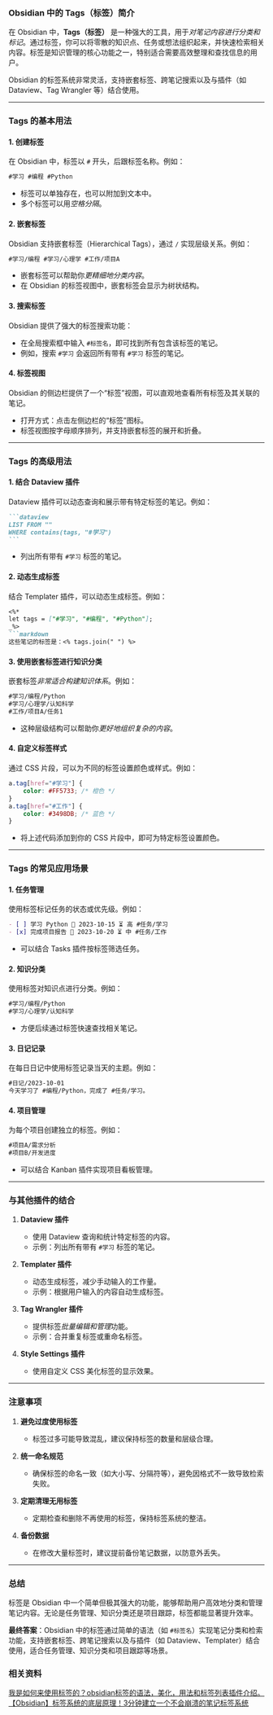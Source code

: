 ### **Obsidian 中的 Tags（标签）简介**

在 Obsidian 中，**Tags（标签）** 是一种强大的工具，用于*对笔记内容进行分类和标记*。通过标签，你可以将零散的知识点、任务或想法组织起来，并快速检索相关内容。标签是知识管理的核心功能之一，特别适合需要高效整理和查找信息的用户。

Obsidian 的标签系统非常灵活，支持嵌套标签、跨笔记搜索以及与插件（如 Dataview、Tag Wrangler 等）结合使用。

---

### Tags 的基本用法

#### 1. 创建标签
在 Obsidian 中，标签以 `#` 开头，后跟标签名称。例如：
```markdown
#学习 #编程 #Python
```
- 标签可以单独存在，也可以附加到文本中。
- 多个标签可以用*空格分隔*。

#### 2. 嵌套标签
Obsidian 支持嵌套标签（Hierarchical Tags），通过 `/` 实现层级关系。例如：
```markdown
#学习/编程 #学习/心理学 #工作/项目A
```
- 嵌套标签可以帮助你*更精细地分类内容*。
- 在 Obsidian 的标签视图中，嵌套标签会显示为树状结构。

#### 3. 搜索标签
Obsidian 提供了强大的标签搜索功能：
- 在全局搜索框中输入 `#标签名`，即可找到所有包含该标签的笔记。
- 例如，搜索 `#学习` 会返回所有带有 `#学习` 标签的笔记。

#### 4. 标签视图
Obsidian 的侧边栏提供了一个“标签”视图，可以直观地查看所有标签及其关联的笔记。
- 打开方式：点击左侧边栏的“标签”图标。
- 标签视图按字母顺序排列，并支持嵌套标签的展开和折叠。

---

### Tags 的高级用法

#### 1. 结合 Dataview 插件
Dataview 插件可以动态查询和展示带有特定标签的笔记。例如：
````md
```dataview
LIST FROM ""
WHERE contains(tags, "#学习")
```
````
- 列出所有带有 `#学习` 标签的笔记。

#### 2. 动态生成标签
结合 Templater 插件，可以动态生成标签。例如：
```markdown
<%*
let tags = ["#学习", "#编程", "#Python"];
_%>
```markdown
这些笔记的标签是：<% tags.join(" ") %>
```

#### 3. 使用嵌套标签进行知识分类
嵌套标签*非常适合构建知识体系*。例如：
```markdown
#学习/编程/Python
#学习/心理学/认知科学
#工作/项目A/任务1
```
- 这种层级结构可以帮助你*更好地组织复杂的内容*。

#### 4. 自定义标签样式
通过 CSS 片段，可以为不同的标签设置颜色或样式。例如：
```css
a.tag[href="#学习"] {
    color: #FF5733; /* 橙色 */
}
a.tag[href="#工作"] {
    color: #3498DB; /* 蓝色 */
}
```
- 将上述代码添加到你的 CSS 片段中，即可为特定标签设置颜色。

---

### Tags 的常见应用场景

#### 1. 任务管理
使用标签标记任务的状态或优先级。例如：
```markdown
- [ ] 学习 Python 📅 2023-10-15 ⏳ 高 #任务/学习
- [x] 完成项目报告 📅 2023-10-20 ⏳ 中 #任务/工作
```
- 可以结合 Tasks 插件按标签筛选任务。

#### 2. 知识分类
使用标签对知识点进行分类。例如：
```markdown
#学习/编程/Python
#学习/心理学/认知科学
```
- 方便后续通过标签快速查找相关笔记。

#### 3. 日记记录
在每日日记中使用标签记录当天的主题。例如：
```markdown
#日记/2023-10-01
今天学习了 #编程/Python，完成了 #任务/学习。
```

#### 4. 项目管理
为每个项目创建独立的标签。例如：
```markdown
#项目A/需求分析
#项目B/开发进度
```
- 可以结合 Kanban 插件实现项目看板管理。

---

### 与其他插件的结合

1. **Dataview 插件**
   - 使用 Dataview 查询和统计特定标签的内容。
   - 示例：列出所有带有 `#学习` 标签的笔记。

2. **Templater 插件**
   - 动态生成标签，减少手动输入的工作量。
   - 示例：根据用户输入的内容自动生成标签。

3. **Tag Wrangler 插件**
   - 提供标签*批量编辑和管理*功能。
   - 示例：合并重复标签或重命名标签。

4. **Style Settings 插件**
   - 使用自定义 CSS 美化标签的显示效果。

---

### 注意事项

1. **避免过度使用标签**
   - 标签过多可能导致混乱，建议保持标签的数量和层级合理。

2. **统一命名规范**
   - 确保标签的命名一致（如大小写、分隔符等），避免因格式不一致导致检索失败。

3. **定期清理无用标签**
   - 定期检查和删除不再使用的标签，保持标签系统的整洁。

4. **备份数据**
   - 在修改大量标签时，建议提前备份笔记数据，以防意外丢失。

---

### 总结

标签是 Obsidian 中一个简单但极其强大的功能，能够帮助用户高效地分类和管理笔记内容。无论是任务管理、知识分类还是项目跟踪，标签都能显著提升效率。

**最终答案**：Obsidian 中的标签通过简单的语法（如 `#标签名`）实现笔记分类和检索功能，支持嵌套标签、跨笔记搜索以及与插件（如 Dataview、Templater）结合使用，适合任务管理、知识分类和项目跟踪等场景。

### 相关资料
[我是如何来使用标签的？obsidian标签的语法，美化，用法和标签列表插件介绍。](https://www.bilibili.com/video/BV1zK4y117Q8/?share_source=copy_web&vd_source=9c1e19a73fa7bd23bb37aa8d7467d862)
[【Obsidian】标签系统的底层原理！3分钟建立一个不会崩溃的笔记标签系统](https://www.bilibili.com/video/BV1iu4m1A7Go/?share_source=copy_web&vd_source=9c1e19a73fa7bd23bb37aa8d7467d862)

